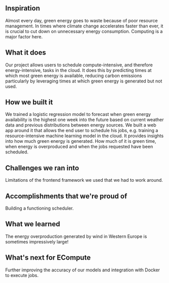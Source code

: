 ## Inspiration
Almost every day, green energy goes to waste because of poor resource management. In times where climate change accelerates faster than ever, it is crucial to cut down on unnecessary energy consumption. Computing is a major factor here. 

## What it does

Our project allows users to schedule compute-intensive, and therefore energy-intensive, tasks in the cloud. It does this by predicting times at which most green energy is available, reducing carbon emissions particularly by leveraging times at which green energy is generated but not used.

## How we built it
We trained a logistic regression model to forecast when green energy availability is the highest one week into the future based on current weather data and previous distributions between energy sources. We built a web app around it that allows the end user to schedule his jobs, e.g. training a resource-intensive machine learning model in the cloud. It provides insights into how much green energy is generated. How much of it is green time, when energy is overproduced and when the jobs requested have been scheduled.

## Challenges we ran into
Limitations of the frontend framework we used that we had to work around.

## Accomplishments that we're proud of
Building a functioning scheduler.

## What we learned
The energy overproduction generated by wind in Western Europe is sometimes impressively large!

## What's next for ECompute
Further improving the accuracy of our models and integration with Docker to execute jobs.
